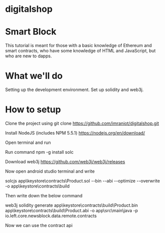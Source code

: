 # digitalshop

# Smart Block

This tutorial is meant for those with a basic knowledge of Ethereum and smart contracts, who have some knowledge of HTML and JavaScript, but who are new to dapps.

# What we'll do

Setting up the development environment.
Set up solidity and web3j.



# How to setup

Clone the project using git clone https://github.com/imraniot/digitalshop.git

Install NodeJS (includes NPM 5.5.1) https://nodejs.org/en/download/

Open terminal and run

Run command npm -g install solc 
 
Download web3j https://github.com/web3j/web3j/releases

Now open android studio terminal and write 

solcjs app\keystore\contracts\Product.sol --bin --abi --optimize --overwrite -o app\keystore\contracts\build

Then write down the below command 

web3j solidity generate app\keystore\contracts\build\Product.bin app\keystore\contracts\build\Product.abi -o app\src\main\java -p io.left.core.newsblock.data.remote.contracts

Now we can use the contract api 

